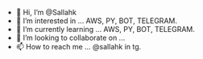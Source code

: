 - 👋 Hi, I’m @Sallahk
- 👀 I’m interested in ... AWS, PY, BOT, TELEGRAM.
- 🌱 I’m currently learning ... AWS, PY, BOT, TELEGRAM.
- 💞️ I’m looking to collaborate on ... 
- 📫 How to reach me ... @sallahk in tg.

<!---
Sallahk/Sallahk is a ✨ special ✨ repository because its `README.md` (this file) appears on your GitHub profile.
You can click the Preview link to take a look at your changes.
--->
